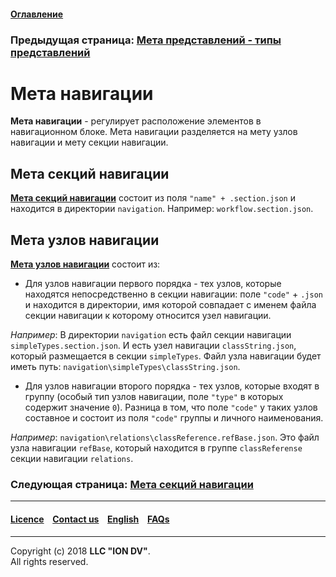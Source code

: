 #### [Оглавление](/docs/ru/index.md)

### Предыдущая страница: [Мета представлений - типы представлений](/docs/ru/2_system_description/metadata_structure/meta_view/view_types.md)

# Мета навигации 

**Мета навигации** - регулирует расположение элементов в навигационном блоке. Мета навигации разделяется на мету узлов навигации и мету секции навигации. 

## Мета секций навигации

[**Мета секций навигации**](/docs/ru/2_system_description/metadata_structure/meta_navigation/navigation_section.md) состоит из поля `"name" + .section.json` и находится в директории `navigation`. Например: `workflow.section.json`. 

## Мета узлов навигации

[**Мета узлов навигации**](/docs/ru/2_system_description/metadata_structure/meta_navigation/navigation_nodes.md) состоит из:
* Для узлов навигации первого порядка - тех узлов, которые находятся непосредственно в секции навигации: поле `"code"` + `.json` и находится в директории, имя которой совпадает с именем файла секции навигации к которому относится узел навигации. 

_Например_: В директории `navigation` есть файл секции навигации `simpleTypes.section.json`. И есть узел навигации `classString.json`, который размещается в секции `simpleTypes`. Файл узла навигации будет иметь путь: `navigation\simpleTypes\classString.json`.
     
* Для узлов навигации второго порядка - тех узлов, которые входят в группу (особый тип узлов навигации, поле `"type"` в которых содержит значение `0`). 
Разница в том, что поле `"code"` у таких узлов составное и состоит из поля `"code"` группы и личного наименования. 

_Например_: `navigation\relations\classReference.refBase.json`. Это файл узла навигации `refBase`, который находится в группе `classReferense` секции навигации `relations`.

### Следующая страница: [Мета секций навигации](/docs/ru/2_system_description/metadata_structure/meta_navigation/navigation_section.md)

--------------------------------------------------------------------------  


 #### [Licence](/LICENSE) &ensp;  [Contact us](https://iondv.com) &ensp;  [English](/docs/en/2_system_description/metadata_structure/meta_navigation/meta_navigation.md)   &ensp; [FAQs](/faqs.md)  <div><img src="https://mc.iondv.com/watch/local/docs/framework" style="position:absolute; left:-9999px;" height=1 width=1 alt="iondv metrics"></div>         



--------------------------------------------------------------------------  

Copyright (c) 2018 **LLC "ION DV"**.  
All rights reserved. 